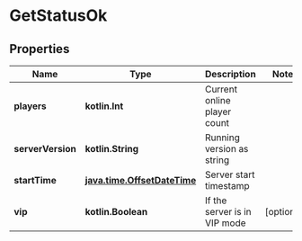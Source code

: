 
# GetStatusOk

## Properties
Name | Type | Description | Notes
------------ | ------------- | ------------- | -------------
**players** | **kotlin.Int** | Current online player count | 
**serverVersion** | **kotlin.String** | Running version as string | 
**startTime** | [**java.time.OffsetDateTime**](java.time.OffsetDateTime.md) | Server start timestamp | 
**vip** | **kotlin.Boolean** | If the server is in VIP mode |  [optional]



